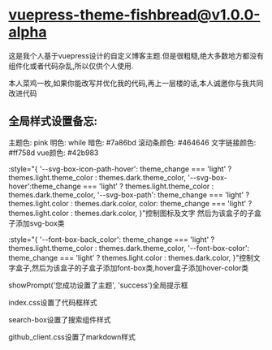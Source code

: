 # vuepress-theme-fishbread@v1.0.0-alpha

这是我个人基于vuepress设计的自定义博客主题.但是很粗糙,绝大多数地方都没有组件化或者代码杂乱,所以仅供个人使用.

本人菜鸡一枚,如果你能改写并优化我的代码,再上一层楼的话,本人诚邀你与我共同改进代码

## 全局样式设置备忘:

主题色: pink
明色: while
暗色: #7a86bd
滚动条颜色: #464646
文字链接颜色: #ff758d
vue颜色: #42b983

:style="{
'--svg-box-icon-path-hover': theme_change === 'light' ? themes.light.theme_color : themes.dark.theme_color,
'--svg-box-hover':theme_change === 'light' ? themes.light.theme_color : themes.dark.theme_color,
'--svg-box-path': theme_change === 'light' ? themes.light.color : themes.dark.color,
color: theme_change === 'light' ? themes.light.color : themes.dark.color,
}"控制图标及文字 然后为该盒子的子盒子添加svg-box类

:style="{
'--font-box-back_color': theme_change === 'light' ? themes.light.theme_color : themes.dark.theme_color,
'--font-box-color': theme_change === 'light' ? themes.light.color : themes.dark.color,
}"控制文字盒子,然后为该盒子的子盒子添加font-box类,hover盒子添加hover-color类

showPrompt('您成功设置了主题', 'success')全局提示框

index.css设置了代码框样式

search-box设置了搜索组件样式

github_client.css设置了markdown样式